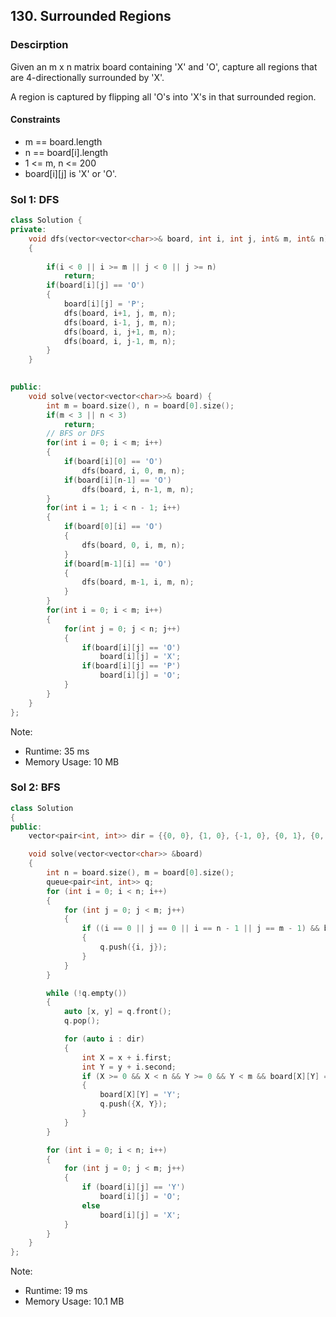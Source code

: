 ## 130. Surrounded Regions

### Descirption 
Given an m x n matrix board containing 'X' and 'O', capture all regions that are 4-directionally surrounded by 'X'.

A region is captured by flipping all 'O's into 'X's in that surrounded region.

#### Constraints
- m == board.length
- n == board[i].length
- 1 <= m, n <= 200
- board[i][j] is 'X' or 'O'.



### Sol 1: DFS 

```C++
class Solution {
private:
    void dfs(vector<vector<char>>& board, int i, int j, int& m, int& n)
    {
        
        if(i < 0 || i >= m || j < 0 || j >= n)
            return;
        if(board[i][j] == 'O')
        {
            board[i][j] = 'P';
            dfs(board, i+1, j, m, n);
            dfs(board, i-1, j, m, n);
            dfs(board, i, j+1, m, n);
            dfs(board, i, j-1, m, n);
        }
    }

    
public:
    void solve(vector<vector<char>>& board) {
        int m = board.size(), n = board[0].size();
        if(m < 3 || n < 3)
            return;
        // BFS or DFS
        for(int i = 0; i < m; i++)
        {
            if(board[i][0] == 'O')
                dfs(board, i, 0, m, n);
            if(board[i][n-1] == 'O')
                dfs(board, i, n-1, m, n);
        }
        for(int i = 1; i < n - 1; i++)
        {
            if(board[0][i] == 'O')
            {
                dfs(board, 0, i, m, n);
            }
            if(board[m-1][i] == 'O')
            {
                dfs(board, m-1, i, m, n);
            }
        }
        for(int i = 0; i < m; i++)
        {
            for(int j = 0; j < n; j++)
            {
                if(board[i][j] == 'O')
                    board[i][j] = 'X';
                if(board[i][j] == 'P')
                    board[i][j] = 'O';
            }
        }
    }
};
```
Note:
- Runtime: 35 ms
- Memory Usage: 10 MB

### Sol 2: BFS
```C++
class Solution
{
public:
    vector<pair<int, int>> dir = {{0, 0}, {1, 0}, {-1, 0}, {0, 1}, {0, -1}};

    void solve(vector<vector<char>> &board)
    {
        int n = board.size(), m = board[0].size();
        queue<pair<int, int>> q;
        for (int i = 0; i < n; i++)
        {
            for (int j = 0; j < m; j++)
            {
                if ((i == 0 || j == 0 || i == n - 1 || j == m - 1) && board[i][j] == 'O')
                {
                    q.push({i, j});
                }
            }
        }

        while (!q.empty())
        {
            auto [x, y] = q.front();
            q.pop();

            for (auto i : dir)
            {
                int X = x + i.first;
                int Y = y + i.second;
                if (X >= 0 && X < n && Y >= 0 && Y < m && board[X][Y] == 'O')
                {
                    board[X][Y] = 'Y';
                    q.push({X, Y});
                }
            }
        }

        for (int i = 0; i < n; i++)
        {
            for (int j = 0; j < m; j++)
            {
                if (board[i][j] == 'Y')
                    board[i][j] = 'O';
                else
                    board[i][j] = 'X';
            }
        }
    }
};
```
Note:
- Runtime: 19 ms
- Memory Usage: 10.1 MB